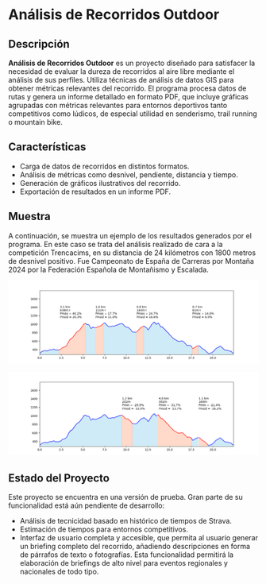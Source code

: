 # Análisis de Recorridos Outdoor

## Descripción

**Análisis de Recorridos Outdoor** es un proyecto diseñado para satisfacer la necesidad de evaluar la dureza de recorridos al aire libre mediante el análisis de sus perfiles. Utiliza técnicas de análisis de datos GIS para obtener métricas relevantes del recorrido. El programa procesa datos de rutas y genera un informe detallado en formato PDF, que incluye gráficas agrupadas con métricas relevantes para entornos deportivos tanto competitivos como lúdicos, de especial utilidad en senderismo, trail running o mountain bike. 

## Características

- Carga de datos de recorridos en distintos formatos.
- Análisis de métricas como desnivel, pendiente, distancia y tiempo.
- Generación de gráficos ilustrativos del recorrido.
- Exportación de resultados en un informe PDF.

## Muestra

A continuación, se muestra un ejemplo de los resultados generados por el programa. En este caso se trata del análisis realizado de cara a la competición Trencacims, en su distancia de 24 kilómetros con 1800 metros de desnivel positivo. Fue Campeonato de España de Carreras por Montaña 2024 por la Federación Española de Montañismo y Escalada.

![Análisis de subidas](sample/subidas.png)

![Análisis de bajadas](sample/bajadas.png)

## Estado del Proyecto

Este proyecto se encuentra en una versión de prueba. Gran parte de su funcionalidad está aún pendiente de desarrollo:
- Análisis de tecnicidad basado en histórico de tiempos de Strava.
- Estimación de tiempos para entornos competitivos.
- Interfaz de usuario completa y accesible, que permita al usuario generar un briefing completo del recorrido, añadiendo descripciones en forma de párrafos de texto o fotografías. Esta funcionalidad permitirá la elaboración de briefings de alto nivel para eventos regionales y nacionales de todo tipo.


